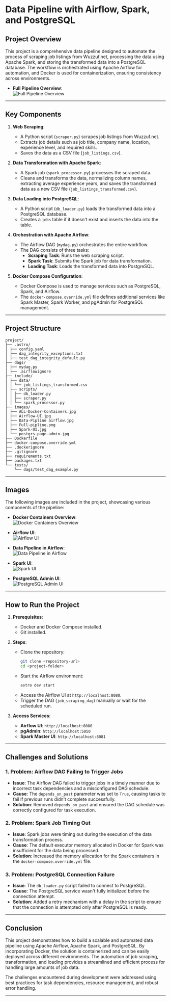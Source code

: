 # **Data Pipeline with Airflow, Spark, and PostgreSQL**

## **Project Overview**

This project is a comprehensive data pipeline designed to automate the process of scraping job listings from Wuzzuf.net, processing the data using Apache Spark, and storing the transformed data into a PostgreSQL database. The workflow is orchestrated using Apache Airflow for automation, and Docker is used for containerization, ensuring consistency across environments.

- **Full Pipeline Overview**:  
  ![Full Pipeline Overview](https://github.com/youssef-azam-tach/Data-pipeline-airflow-spark-postgres-/tree/main/images/Full-pipline.png)
---

## **Key Components**

1. **Web Scraping**:
   - A Python script (`scraper.py`) scrapes job listings from Wuzzuf.net.
   - Extracts job details such as job title, company name, location, experience level, and required skills.
   - Saves the data as a CSV file (`job_listings.csv`).

2. **Data Transformation with Apache Spark**:
   - A Spark job (`spark_processor.py`) processes the scraped data.
   - Cleans and transforms the data, normalizing column names, extracting average experience years, and saves the transformed data as a new CSV file (`job_listings_transformed.csv`).

3. **Data Loading into PostgreSQL**:
   - A Python script (`db_loader.py`) loads the transformed data into a PostgreSQL database.
   - Creates a `jobs` table if it doesn't exist and inserts the data into the table.

4. **Orchestration with Apache Airflow**:
   - The Airflow DAG (`mydag.py`) orchestrates the entire workflow.
   - The DAG consists of three tasks:
     - **Scraping Task**: Runs the web scraping script.
     - **Spark Task**: Submits the Spark job for data transformation.
     - **Loading Task**: Loads the transformed data into PostgreSQL.

5. **Docker Compose Configuration**:
   - Docker Compose is used to manage services such as PostgreSQL, Spark, and Airflow.
   - The `docker-compose.override.yml` file defines additional services like Spark Master, Spark Worker, and pgAdmin for PostgreSQL management.

---

## **Project Structure**

```
project/
├── .astro/
│ ├── config.yaml
│ ├── dag_integrity_exceptions.txt
│ ├── test_dag_integrity_default.py
├── dags/
│ ├── mydag.py
│ ├── .airflowignore
├── include/
│ ├── data/
│ │ └── job_listings_transformed.csv
│ ├── scripts/
│ │ ├── db_loader.py
│ │ ├── scraper.py
│ │ └── spark_processor.py
├── images/
│ ├── ALL-Docker-Containers.jpg
│ ├── Airflow-UI.jpg
│ ├── Data-Pipline airflow.jpg
│ ├── Full-pipline.png
│ ├── Spark-UI.jpg
│ └── postgrs-page-admin.jpg
├── Dockerfile
├── docker-compose.override.yml
├── .dockerignore
├── .gitignore
├── requirements.txt
├── packages.txt
└── tests/
    └── dags/test_dag_example.py
```

---

## **Images**

The following images are included in the project, showcasing various components of the pipeline:

- **Docker Containers Overview**:  
  ![Docker Containers Overview](https://github.com/youssef-azam-tach/Data-pipeline-airflow-spark-postgres-/tree/main/images/ALL-Docker-Containers.jpg)

- **Airflow UI**:  
  ![Airflow UI](https://github.com/youssef-azam-tach/Data-pipeline-airflow-spark-postgres-/tree/main/images/Airflow-UI.jpg)

- **Data Pipeline in Airflow**:  
  ![Data Pipeline in Airflow](https://github.com/youssef-azam-tach/Data-pipeline-airflow-spark-postgres-/tree/main/images/Data-Pipline%20airflow.jpg)

- **Spark UI**:  
  ![Spark UI](https://github.com/youssef-azam-tach/Data-pipeline-airflow-spark-postgres-/tree/main/images/Spark-UI.jpg)

- **PostgreSQL Admin UI**:  
  ![PostgreSQL Admin UI](https://github.com/youssef-azam-tach/Data-pipeline-airflow-spark-postgres-/tree/main/images/postgrs-page-admin.jpg)

---

## **How to Run the Project**

1. **Prerequisites**:
   - Docker and Docker Compose installed.
   - Git installed.

2. **Steps**:
   - Clone the repository:
     ```bash
     git clone <repository-url>
     cd <project-folder>
     ```
   - Start the Airflow environment:
     ```bash
     astro dev start
     ```
   - Access the Airflow UI at `http://localhost:8080`.
   - Trigger the DAG (`job_scraping_dag`) manually or wait for the scheduled run.

3. **Access Services**:
   - **Airflow UI**: `http://localhost:8080`
   - **pgAdmin**: `http://localhost:5050`
   - **Spark Master UI**: `http://localhost:8081`

---

## **Challenges and Solutions**

### 1. **Problem: Airflow DAG Failing to Trigger Jobs**
   - **Issue**: The Airflow DAG failed to trigger jobs in a timely manner due to incorrect task dependencies and a misconfigured DAG schedule.
   - **Cause**: The `depends_on_past` parameter was set to `True`, causing tasks to fail if previous runs didn’t complete successfully.
   - **Solution**: Removed `depends_on_past` and ensured the DAG schedule was correctly configured for task execution.  

### 2. **Problem: Spark Job Timing Out**
   - **Issue**: Spark jobs were timing out during the execution of the data transformation process.
   - **Cause**: The default executor memory allocated in Docker for Spark was insufficient for the data being processed.
   - **Solution**: Increased the memory allocation for the Spark containers in the `docker-compose.override.yml` file.

### 3. **Problem: PostgreSQL Connection Failure**
   - **Issue**: The `db_loader.py` script failed to connect to PostgreSQL.
   - **Cause**: The PostgreSQL service wasn't fully initialized before the connection attempt.
   - **Solution**: Added a retry mechanism with a delay in the script to ensure that the connection is attempted only after PostgreSQL is ready.

---

## **Conclusion**

This project demonstrates how to build a scalable and automated data pipeline using Apache Airflow, Apache Spark, and PostgreSQL. By incorporating Docker, the solution is containerized and can be easily deployed across different environments. The automation of job scraping, transformation, and loading provides a streamlined and efficient process for handling large amounts of job data.

The challenges encountered during development were addressed using best practices for task dependencies, resource management, and robust error handling.

---
